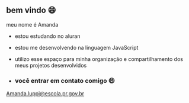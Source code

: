 ## bem vindo 😄

meu nome é Amanda 

- estou estudando no aluran
- estou me desenvolvendo na linguagem JavaScript
- utilizo esse espaço para minha organização e compartilhamento dos meus projetos desenvolvidos

- ### você entrar em contato comigo 😄

Amanda.luppi@escola.pr.gov.br

